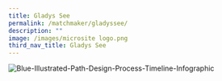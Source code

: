 ```yaml
---
title: Gladys See
permalink: /matchmaker/gladyssee/
description: ""
image: /images/microsite logo.png
third_nav_title: Gladys See
---
```

![Blue-Illustrated-Path-Design-Process-Timeline-Infographic](https://i.ibb.co/NnrQBRd/Blue-Illustrated-Path-Design-Process-Timeline-Infographic.png)